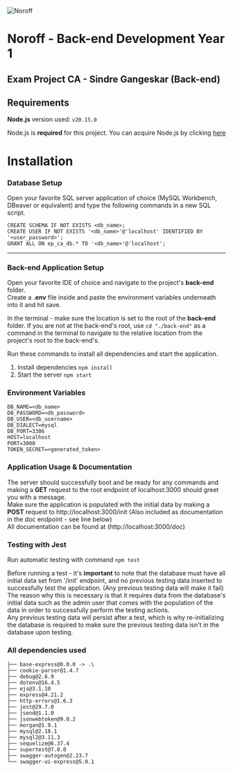 ![Noroff](http://images.restapi.co.za/pvt/Noroff-64.png)

# Noroff - Back-end Development Year 1

## Exam Project CA - Sindre Gangeskar (Back-end)

## Requirements

**Node.js** version used: `v20.15.0`

Node.js is **required** for this project.
You can acquire Node.js by clicking [here](https://nodejs.org)

# Installation

### Database Setup

Open your favorite SQL server application of choice (MySQL Workbench, DBeaver or equivalent) and type the following commands in a new SQL script.
```
CREATE SCHEMA IF NOT EXISTS <db_name>;
CREATE USER IF NOT EXISTS '<db_name>'@'localhost' IDENTIFIED BY '<user_password>';
GRANT ALL ON ep_ca_db.* TO '<db_name>'@'localhost';
```
 
---

### Back-end Application Setup

Open your favorite IDE of choice and navigate to the project's **back-end** folder.  
Create a **.env** file inside and paste the environment variables underneath into it and hit save.  

In the terminal - make sure the location is set to the root of the **back-end** folder.
If you are not at the back-end's root, use `cd "./back-end"` as a command in the terminal to navigate to the relative location from the project's root to the back-end's.

Run these commands to install all dependencies and start the application.
1. Install dependencies `npm install`
2. Start the server `npm start`

### Environment Variables

```
DB_NAME=<db_name>
DB_PASSWORD=<db_password>
DB_USER=<db_username>
DB_DIALECT=mysql
DB_PORT=3306
HOST=localhost
PORT=3000
TOKEN_SECRET=<generated_token>
```

### Application Usage & Documentation

The server should successfully boot and be ready for any commands and making a **GET** request to the root endpoint of localhost:3000 should greet you with a message.  
Make sure the application is populated with the initial data by making a **POST** request to http://localhost:3000/init (Also included as documentation in the doc endpoint - see line below)  
All documentation can be found at (http://localhost:3000/doc)  

### Testing with Jest

Run automatic testing with command `npm test`  

Before running a test - it's **important** to note that the database must have all initial data set from '/init' endpoint, and no previous testing data inserted to successfully test the application. (Any previous testing data will make it fail)  
The reason why this is necessary is that it requires data from the database's initial data such as the admin user that comes with the population of the data in order to successfully perform the testing actions.  
Any previous testing data will persist after a test, which is why re-initializing the database is required to make sure the previous testing data isn't in the database upon testing.  

### All dependencies used

```
├── base-express@0.0.0 -> .\
├── cookie-parser@1.4.7
├── debug@2.6.9
├── dotenv@16.4.5
├── ejs@3.1.10
├── express@4.21.2
├── http-errors@1.6.3
├── jest@29.7.0
├── jsend@1.1.0
├── jsonwebtoken@9.0.2
├── morgan@1.9.1
├── mysql@2.18.1
├── mysql2@3.11.3
├── sequelize@6.37.4
├── supertest@7.0.0
├── swagger-autogen@2.23.7
└── swagger-ui-express@5.0.1
```
